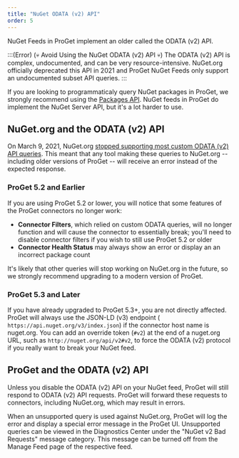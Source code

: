 ```yaml
---
title: "NuGet ODATA (v2) API"
order: 5
---
```


NuGet Feeds in ProGet implement an older called the ODATA (v2) API. 

:::(Error) (💀 Avoid Using the NuGet ODATA (v2) API 💀)
The ODATA (v2) API is complex, undocumented, and can be very resource-intensive. NuGet.org officially deprecated this API in 2021 and ProGet NuGet Feeds only support an undocumented subset API queries.
:::

If you are looking to programmaticaly query NuGet packages in ProGet, we strongly recommend using the [Packages API](/docs/proget/api/packages). NuGet feeds in ProGet do implement the NuGet Server API, but it's a lot harder to use.


## NuGet.org and the ODATA (v2) API

On March 9, 2021, NuGet.org [stopped supporting most custom ODATA (v2) API queries](https://devblogs.microsoft.com/nuget/custom-v2-odata-queries-will-be-deprecated-march-9-2021/). This meant that any tool making these queries to NuGet.org  -- including older versions of ProGet -- will receive an error instead of the expected response.

### ProGet 5.2 and Earlier

If you are using ProGet 5.2 or lower, you will notice that some features of the ProGet connectors no longer work:

* **Connector Filters**, which relied on custom ODATA queries, will no longer function and will cause the connector to essentially break; you'll need to disable connector filters if you wish to still use ProGet 5.2 or older
* **Connector Health Status**  may always show an error or display an an incorrect package count

It's likely that other queries will stop working on NuGet.org in the future, so we strongly recommend upgrading to a modern version of ProGet.

### ProGet 5.3 and Later

If you have already upgraded to ProGet 5.3+, you are not directly affected.  ProGet will always use the JSON-LD (v3) endpoint ( `https://api.nuget.org/v3/index.json`) if the connector host name is nuget.org. You can add an override token (`#v2`) at the end of a nuget.org URL, such as `http://nuget.org/api/v2#v2`, to force the ODATA (v2) protocol if you really want to break your NuGet feed.

## ProGet and the ODATA (v2) API

Unless you disable the ODATA (v2) API on your NuGet feed, ProGet will still respond to ODATA (v2) API requests. ProGet will forward these requests to connectors, including NuGet.org, which may result in errors.

When an unsupported query is used against NuGet.org, ProGet will log the error and display a special error message in the ProGet UI. Unsupported queries can be viewed in the Diagnostics Center under the "NuGet v2 Bad Requests" message category. This message can be turned off from the Manage Feed page of the respective feed.
